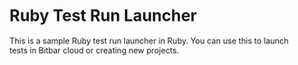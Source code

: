 # Ruby Test Run Launcher

This is a sample Ruby test run launcher in Ruby. You can use this to launch
tests in Bitbar cloud or creating new projects.
